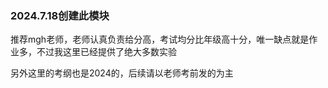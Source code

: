 ### 2024.7.18创建此模块

推荐mgh老师，老师认真负责给分高，考试均分比年级高十分，唯一缺点就是作业多，不过我这里已经提供了绝大多数实验

另外这里的考纲也是2024的，后续请以老师考前发的为主
